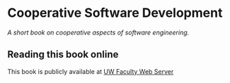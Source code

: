 # Cooperative Software Development
_A short book on cooperative aspects of software engineering._

## Reading this book online
This book is publicly available at [UW Faculty Web Server](https://faculty.washington.edu/ajko/books/cooperative-software-development/)
